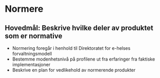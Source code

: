 # Normere

## Hovedmål: Beskrive hvilke deler av produktet som er normative

* Normering foregår i henhold til Direktoratet for e-helses forvaltningsmodell
* Bestemme modenhetsnivå på profilene ut fra erfaringer fra faktiske implementasjoner
* Beskrive en plan for vedlikehold av normerende produkter
